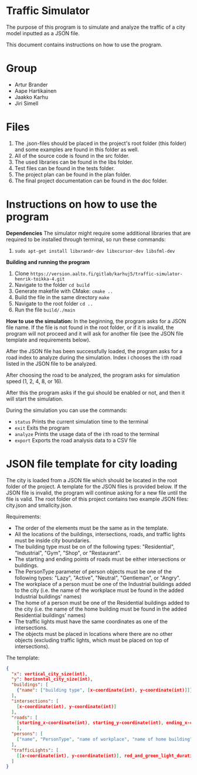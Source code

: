 # Traffic Simulator
The purpose of this program is to simulate and analyze the traffic of a city model inputted as a JSON file.

This document contains instructions on how to use the program.

# Group
- Artur Brander
- Aape Hartikainen
- Jaakko Karhu
- Jiri Simell

# Files
1. The .json-files should be placed in the project's root folder (this folder) and some examples are found in this folder as well. 
2. All of the source code is found in the src folder. 
3. The used libraries can be found in the libs folder.
4. Test files can be found in the tests folder.
5. The project plan can be found in the plan folder.
6. The final project documentation can be found in the doc folder.

# Instructions on how to use the program

**Dependencies**
The simulator might require some additional libraries that are required to be installed through terminal, so run these commands:
1. `sudo apt-get install libxrandr-dev libxcursor-dev libsfml-dev`

**Building and running the program**
  1. Clone `https://version.aalto.fi/gitlab/karhuj5/traffic-simulator-henrik-toikka-4.git`
  2. Navigate to the folder `cd build`
  3. Generate makefile with CMake: `cmake ..`
  4. Build the file in the same directory `make`
  5. Navigate to the root folder `cd ..`
  6. Run the file `build/./main`

**How to use the simulation:**
In the beginning, the program asks for a JSON file name. If the file is not found in the root folder, or if it is invalid, the program will not proceed and it will ask for another file (see the JSON file template and requirements below).

After the JSON file has been successfully loaded, the program asks for a road index to analyze during the simulation. Index i chooses the i:th road listed in the JSON file to be analyzed.

After choosing the road to be analyzed, the program asks for simulation speed (1, 2, 4, 8, or 16).

After this the program asks if the gui should be enabled or not, and then it will start the simulation.

During the simulation you can use the commands:
- `status` Prints the current simulation time to the terminal
- `exit` Exits the program
- `analyze` Prints the usage data of the i:th road to the terminal
- `export` Exports the road analysis data to a CSV file

# JSON file template for city loading
The city is loaded from a JSON file which should be located in the root folder of the project. A template for the JSON files is provided below. If the JSON file is invalid, the program will continue asking for a new file until the file is valid. The root folder of this project contains two example JSON files: city.json and smallcity.json.

Requirements:
- The order of the elements must be the same as in the template. 
- All the locations of the buildings, intersections, roads, and traffic lights must be inside city boundaries.
- The building type must be on of the following types: "Residential", "Industrial", "Gym", "Shop", or "Restaurant".
- The starting and ending points of roads must be either intersections or buildings.
- The PersonType parameter of person objects must be one of the following types: "Lazy", "Active", "Neutral", "Gentleman", or "Angry".
- The workplace of a person must be one of the Industrial buildings added to the city (i.e. the name of the workplace must be found in the added Industrial buildings' names)
- The home of a person must be one of the Residential buildings added to the city (i.e. the name of the home building must be found in the added Residential buildings' names)
- The traffic lights must have the same coordinates as one of the intersections.
- The objects must be placed in locations where there are no other objects (excluding traffic lights, which must be placed on top of intersections).

The template:
```json
{
  "x": vertical_city_size(int),
  "y": horizontal_city_size(int),
  "buildings": [
    {"name": ["building type", [x-coordinate(int), y-coordinate(int)]]}
  ],
  "intersections": [
    [x-coordinate(int), y-coordinate(int)]
  ],
  "roads": [
    [starting_x-coordinate(int), starting_y-coordinate(int), ending_x-coordinate(int), ending_y-coordinate(int)]
    ],
  "persons": [
    ["name", "PersonType", "name of workplace", "name of home building"]
  ],
  "trafficLights": [
    [[x-coordinate(int), y-coordinate(int)], red_and_green_light_duration(int), yellow_light_duration(int)]
  ]
}
```
